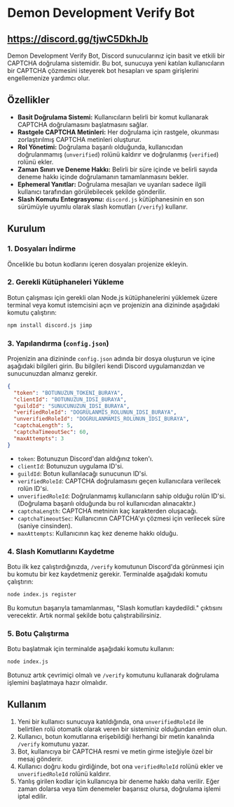 

# Demon Development Verify Bot
## https://discord.gg/tjwC5DkhJb
Demon Development Verify Bot, Discord sunucularınız için basit ve etkili bir CAPTCHA doğrulama sistemidir. Bu bot, sunucuya yeni katılan kullanıcıların bir CAPTCHA çözmesini isteyerek bot hesapları ve spam girişlerini engellemenize yardımcı olur.

## Özellikler

  - **Basit Doğrulama Sistemi:** Kullanıcıların belirli bir komut kullanarak CAPTCHA doğrulamasını başlatmasını sağlar.
  - **Rastgele CAPTCHA Metinleri:** Her doğrulama için rastgele, okunması zorlaştırılmış CAPTCHA metinleri oluşturur.
  - **Rol Yönetimi:** Doğrulama başarılı olduğunda, kullanıcıdan doğrulanmamış (`unverified`) rolünü kaldırır ve doğrulanmış (`verified`) rolünü ekler.
  - **Zaman Sınırı ve Deneme Hakkı:** Belirli bir süre içinde ve belirli sayıda deneme hakkı içinde doğrulamanın tamamlanmasını bekler.
  - **Ephemeral Yanıtlar:** Doğrulama mesajları ve uyarıları sadece ilgili kullanıcı tarafından görülebilecek şekilde gönderilir.
  - **Slash Komutu Entegrasyonu:** `discord.js` kütüphanesinin en son sürümüyle uyumlu olarak slash komutları (`/verify`) kullanır.

## Kurulum

### 1\. Dosyaları İndirme

Öncelikle bu botun kodlarını içeren dosyaları projenize ekleyin.

### 2\. Gerekli Kütüphaneleri Yükleme

Botun çalışması için gerekli olan Node.js kütüphanelerini yüklemek üzere terminal veya komut istemcisini açın ve projenizin ana dizininde aşağıdaki komutu çalıştırın:

```sh
npm install discord.js jimp
```

### 3\. Yapılandırma (`config.json`)

Projenizin ana dizininde `config.json` adında bir dosya oluşturun ve içine aşağıdaki bilgileri girin. Bu bilgileri kendi Discord uygulamanızdan ve sunucunuzdan almanız gerekir.

```json
{
  "token": "BOTUNUZUN_TOKENI_BURAYA",
  "clientId": "BOTUNUZUN_IDSI_BURAYA",
  "guildId": "SUNUCUNUZUN_IDSI_BURAYA",
  "verifiedRoleId": "DOGRULANMIS_ROLUNUN_IDSI_BURAYA",
  "unverifiedRoleId": "DOGRULANMAMIS_ROLUNUN_IDSI_BURAYA",
  "captchaLength": 5,
  "captchaTimeoutSec": 60,
  "maxAttempts": 3
}
```

  - `token`: Botunuzun Discord'dan aldığınız token'ı.
  - `clientId`: Botunuzun uygulama ID'si.
  - `guildId`: Botun kullanılacağı sunucunun ID'si.
  - `verifiedRoleId`: CAPTCHA doğrulamasını geçen kullanıcılara verilecek rolün ID'si.
  - `unverifiedRoleId`: Doğrulanmamış kullanıcıların sahip olduğu rolün ID'si. (Doğrulama başarılı olduğunda bu rol kullanıcıdan alınacaktır.)
  - `captchaLength`: CAPTCHA metninin kaç karakterden oluşacağı.
  - `captchaTimeoutSec`: Kullanıcının CAPTCHA'yı çözmesi için verilecek süre (saniye cinsinden).
  - `maxAttempts`: Kullanıcının kaç kez deneme hakkı olduğu.

### 4\. Slash Komutlarını Kaydetme

Botu ilk kez çalıştırdığınızda, `/verify` komutunun Discord'da görünmesi için bu komutu bir kez kaydetmeniz gerekir. Terminalde aşağıdaki komutu çalıştırın:

```sh
node index.js register
```

Bu komutun başarıyla tamamlanması, "Slash komutları kaydedildi." çıktısını verecektir. Artık normal şekilde botu çalıştırabilirsiniz.

### 5\. Botu Çalıştırma

Botu başlatmak için terminalde aşağıdaki komutu kullanın:

```sh
node index.js
```

Botunuz artık çevrimiçi olmalı ve `/verify` komutunu kullanarak doğrulama işlemini başlatmaya hazır olmalıdır.

## Kullanım

1.  Yeni bir kullanıcı sunucuya katıldığında, ona `unverifiedRoleId` ile belirtilen rolü otomatik olarak veren bir sisteminiz olduğundan emin olun.
2.  Kullanıcı, botun komutlarına erişebildiği herhangi bir metin kanalında `/verify` komutunu yazar.
3.  Bot, kullanıcıya bir CAPTCHA resmi ve metin girme isteğiyle özel bir mesaj gönderir.
4.  Kullanıcı doğru kodu girdiğinde, bot ona `verifiedRoleId` rolünü ekler ve `unverifiedRoleId` rolünü kaldırır.
5.  Yanlış girilen kodlar için kullanıcıya bir deneme hakkı daha verilir. Eğer zaman dolarsa veya tüm denemeler başarısız olursa, doğrulama işlemi iptal edilir.